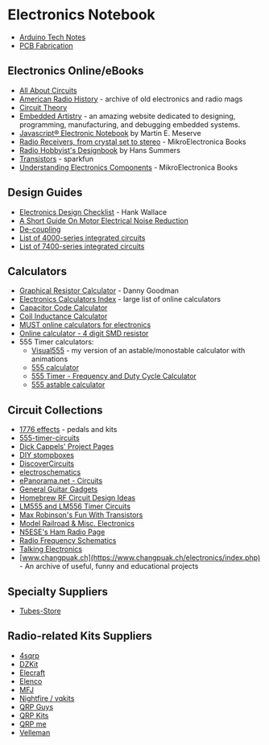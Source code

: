 # Electronics Notebook

* [Arduino Tech Notes](./arduino/)
* [PCB Fabrication](./pcb_fab/)

## Electronics Online/eBooks

* [All About Circuits](http://www.allaboutcircuits.com/)
* [American Radio History](http://www.americanradiohistory.com/) - archive of old electronics and radio mags
* [Circuit Theory](http://en.wikibooks.org/wiki/Circuit_Theory/All_Chapters)
* [Embedded Artistry](https://embeddedartistry.com) - an amazing website dedicated to designing, programming, manufacturing, and debugging embedded systems.
* [Javascript® Electronic Notebook](http://www.k7mem.com/) by Martin E. Meserve
* [Radio Receivers, from crystal set to stereo](https://www.mikroe.com/ebooks/radio-receivers-from-crystal-set-to-stereo/introduction) - MikroElectronica Books
* [Radio Hobbyist's Designbook](http://www.hanssummers.com/k6lha-design-book.html) by Hans Summers
* [Transistors](https://learn.sparkfun.com/tutorials/transistors) - sparkfun
* [Understanding Electronics Components](https://www.mikroe.com/ebooks/components-of-electronic-devices/introduction) - MikroElectronica Books

## Design Guides

* [Electronics Design Checklist](http://aqdi.com/articles/electronics-design-checklist-3/) - Hank Wallace
* [A Short Guide On Motor Electrical Noise Reduction](http://www.kerrywong.com/2012/01/26/a-short-guide-on-motor-electrical-noise-reduction/)
* [De-coupling](http://www.thebox.myzen.co.uk/Tutorial/De-coupling.html)
* [List of 4000-series integrated circuits](https://en.wikipedia.org/wiki/List_of_4000-series_integrated_circuits)
* [List of 7400-series integrated circuits](https://en.wikipedia.org/wiki/List_of_7400-series_integrated_circuits)

## Calculators

* [Graphical Resistor Calculator](http://www.dannyg.com/examples/res2/resistor.htm) - Danny Goodman
* [Electronics Calculators Index](https://daycounter.com/Calculators/) - large list of online calculators
* [Capacitor Code Calculator](https://www.electronics2000.co.uk/calc/capacitor-code-calculator.php)
* [Coil Inductance Calculator](http://www.66pacific.com/calculators/coil-inductance-calculator.aspx)
* [MUST online calculators for electronics](http://mustcalculate.com/)
* [Online calculator - 4 digit SMD resistor](http://kiloohm.info/smd4-resistor/R020)
* 555 Timer calculators:
    * [Visual555](https://visual555.tardate.com/) - my version of an astable/monostable calculator with animations
    * [555 calculator](http://web.udl.es/usuaris/p7806757/555-calculadora/555%20Calculator.htm)
    * [555 Timer - Frequency and Duty Cycle Calculator](http://www.bowdenshobbycircuits.info/555.htm)
    * [555 astable calculator](http://www.ohmslawcalculator.com/555-astable-calculator)

## Circuit Collections

* [1776 effects](http://1776effects.com/) - pedals and kits
* [555-timer-circuits](http://www.555-timer-circuits.com/)
* [Dick Cappels' Project Pages](http://www.cappels.org/dproj/Home.htm)
* [DIY stompboxes](https://www.diystompboxes.com/wpress/)
* [DiscoverCircuits](http://www.discovercircuits.com/index.htm)
* [electroschematics](http://www.electroschematics.com/)
* [ePanorama.net - Circuits](http://www.epanorama.net/index.php?index=circuit)
* [General Guitar Gadgets](http://www.generalguitargadgets.com/)
* [Homebrew RF Circuit Design Ideas](http://konstruktor.ha5khc.hu/linkgyujtemeny/linkgyujtemeny.htm)
* [LM555 and LM556 Timer Circuits](http://www.circuitous.ca/LM555.html)
* [Max Robinson's Fun With Transistors](http://www.funwithtransistors.net/)
* [Model Railroad & Misc. Electronics](http://www.circuitous.ca/CircuitIndex.html)
* [N5ESE's Ham Radio Page](http://www.n5ese.com/)
* [Radio Frequency Schematics](http://rf-circuit-schematic.blogspot.com/)
* [Talking Electronics](http://www.talkingelectronics.com/te_interactive_index.html)
* [www.changpuak.ch](https://www.changpuak.ch/electronics/index.php) - An archive of useful, funny and educational projects

## Specialty Suppliers

* [Tubes-Store](https://tubes-store.com/)

## Radio-related Kits Suppliers

* [4sqrp](http://www.4sqrp.com/index.php)
* [DZKit](http://www.dzkit.com/)
* [Elecraft](https://elecraft.com/)
* [Elenco](https://www.elenco.com/)
* [MFJ](https://mfjenterprises.com/)
* [Nightfire / vqkits](http://vakits.com/)
* [QRP Guys](https://qrpguys.com/)
* [QRP Kits](http://qrpkits.com/)
* [QRP me](http://qrpme.com/)
* [Velleman](https://www.velleman.eu/)
